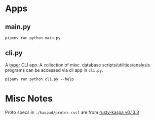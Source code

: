 # Apps
## main.py
`pipenv run python main.py`

## cli.py
A [typer](https://typer.tiangolo.com) CLI app. A collection of misc. database scripts/utilities/analysis programs can be accessed via cli app in `cli.py`.

`pipenv run python cli.py --help`

# Misc Notes
Proto specs in `./kaspad/protos-rust` are from [rusty-kaspa v0.13.3](https://github.com/kaspanet/rusty-kaspa/releases/tag/v0.13.3)